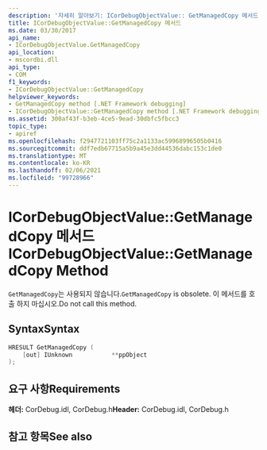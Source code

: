 ```yaml
---
description: '자세히 알아보기: ICorDebugObjectValue:: GetManagedCopy 메서드'
title: ICorDebugObjectValue::GetManagedCopy 메서드
ms.date: 03/30/2017
api_name:
- ICorDebugObjectValue.GetManagedCopy
api_location:
- mscordbi.dll
api_type:
- COM
f1_keywords:
- ICorDebugObjectValue::GetManagedCopy
helpviewer_keywords:
- GetManagedCopy method [.NET Framework debugging]
- ICorDebugObjectValue::GetManagedCopy method [.NET Framework debugging]
ms.assetid: 300af43f-b3eb-4ce5-9ead-30dbfc5fbcc3
topic_type:
- apiref
ms.openlocfilehash: f2947721103ff75c2a1133ac59968996505b0416
ms.sourcegitcommit: ddf7edb67715a5b9a45e3dd44536dabc153c1de0
ms.translationtype: MT
ms.contentlocale: ko-KR
ms.lasthandoff: 02/06/2021
ms.locfileid: "99728966"
---
```

# <a name="icordebugobjectvaluegetmanagedcopy-method"></a><span data-ttu-id="6a3e0-103">ICorDebugObjectValue::GetManagedCopy 메서드</span><span class="sxs-lookup"><span data-stu-id="6a3e0-103">ICorDebugObjectValue::GetManagedCopy Method</span></span>

<span data-ttu-id="6a3e0-104">`GetManagedCopy`는 사용되지 않습니다.</span><span class="sxs-lookup"><span data-stu-id="6a3e0-104">`GetManagedCopy` is obsolete.</span></span> <span data-ttu-id="6a3e0-105">이 메서드를 호출 하지 마십시오.</span><span class="sxs-lookup"><span data-stu-id="6a3e0-105">Do not call this method.</span></span>  
  
## <a name="syntax"></a><span data-ttu-id="6a3e0-106">Syntax</span><span class="sxs-lookup"><span data-stu-id="6a3e0-106">Syntax</span></span>  
  
```cpp  
HRESULT GetManagedCopy (  
    [out] IUnknown           **ppObject  
);  
```  
  
## <a name="requirements"></a><span data-ttu-id="6a3e0-107">요구 사항</span><span class="sxs-lookup"><span data-stu-id="6a3e0-107">Requirements</span></span>  

 <span data-ttu-id="6a3e0-108">**헤더:** CorDebug.idl, CorDebug.h</span><span class="sxs-lookup"><span data-stu-id="6a3e0-108">**Header:** CorDebug.idl, CorDebug.h</span></span>  
  
## <a name="see-also"></a><span data-ttu-id="6a3e0-109">참고 항목</span><span class="sxs-lookup"><span data-stu-id="6a3e0-109">See also</span></span>
